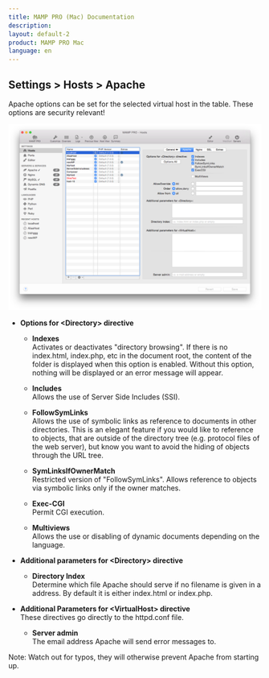 ```yaml
---
title: MAMP PRO (Mac) Documentation
description: 
layout: default-2
product: MAMP PRO Mac
language: en
---
```


## Settings > Hosts > Apache

Apache options can be set for the selected virtual host in the table. These options are security relevant!

![MAMP](Apache.png)

*  **Options for &lt;Directory&gt; directive**  

    *  **Indexes**  
       Activates or deactivates "directory browsing". If there is no index.html, index.php, etc in the document root,
       the content of the folder is displayed when this option is enabled. Without this option, nothing will be displayed
       or an error message will appear.

    *  **Includes**  
       Allows the use of Server Side Includes (SSI).

    *  **FollowSymLinks**  
       Allows the use of symbolic links as reference to documents in other directories. This is an elegant feature if
       you would like to reference to objects, that are outside of the directory tree (e.g. protocol files of the web server),
       but know you want to avoid the hiding of objects through the URL tree.

    *  **SymLinksIfOwnerMatch**  
       Restricted version of "FollowSymLinks". Allows reference to objects via symbolic links only if the owner matches.

    *  **Exec-CGI**  
       Permit CGI execution.

    *  **Multiviews**  
       Allows the use or disabling of dynamic documents depending on the language.

*  **Additional parameters for &lt;Directory&gt; directive**  

   *  **Directory Index**  
      Determine which file Apache should serve if no filename is given in a address.
      By default it is either index.html or index.php.

*  **Additional Parameters for &lt;VirtualHost&gt; directive**  
   These directives go directly to the httpd.conf file. 


   *  **Server admin**  
      The email address Apache will send error messages to.

<div class="alert" role="alert">
Note: Watch out for typos, they will otherwise prevent Apache from starting up.
</div>
